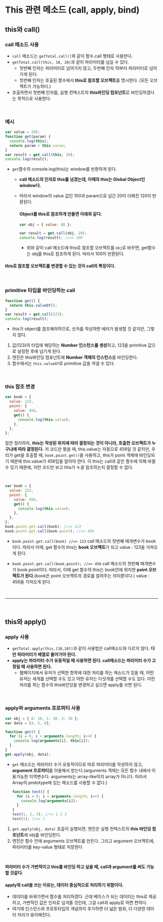 # This 관련 메소드 (call, apply, bind)

## this와 call()

### call 메소드 사용

- `call` 메소드는 `getTotal.call()`와 같이 함수.call 형태로 사용한다.
- `getTotal.call(this, 10, 20)`과 같이 파라미터를 넘길 수 있다.
  - 첫번째 인자는 파라미터로 넘어가지 않고, 두번째 인자 10부터 파라미터로 넘어가게 된다.
  - 첫번째 인자는 호출된 함수에서 **this로 참조할 오브젝트**를 명시한다. (모든 오브젝트가 가능하다.)
- 호출하면서 첫번째 인자를, 실행 컨텍스트의 **this바인딩 컴포넌트**로 바인딩하겠다는 목적으로 사용한다.

<br>

### 예시

```javascript
var value = 100;
function get(param) {
  console.log(this);
  return param + this.value;
}
var result = get.call(this, 20);
console.log(result);
```

- `get`함수의 console.log(this)는 window를 반환하게 된다.

  - **call 메소드의 인자로 this를 넘겼는데, 이때의 this는 Global Object인 window다.**
  - 따라서 window의 value 값인 100과 param으로 넘긴 20이 더해진 120이 반환된다.

    #### Object를 this로 참조하게 만들면 아래와 같다.

    ```javascript
    var obj = { value: 80 };

    var result = get.call(obj, 20);
    console.log(result); //=> 100
    ```

    - 위와 같이 call 메소드에 this로 참조할 오브젝트를 `obj`로 바꾸면, get함수는 obj를 this로 참조하게 된다. 따라서 100이 반환된다.

#### this로 참조할 오브젝트를 변경할 수 있는 것이 call의 특징이다.

<br>

### primitive 타입을 바인딩하는 call

```javascript
function get() {
  return this.valueOf();
}
var result = get.call(123);
console.log(result);
```

- this가 object를 참조해야하므로, 숫자를 작성하면 에러가 발생할 것 같지만, 그렇지 않다.

1. 값(123)의 타입에 해당하는 **Number 인스턴스를 생성**하고, 123을 primitive 값으로 설정한 후에 넘기게 된다.
2. 엔진은 this바인딩 컴포넌트에 **Number 객체의 인스턴스**를 바인딩한다.
3. 함수에서는 `this.valueOf`로 primitive 값을 꺼낼 수 있다.

<br>

### this 참조 변경

```javascript
var book = {
  value: 123,
  point: {
    value: 456,
    get() {
      console.log(this.value);
    },
  },
};
```

잠깐 정리하자, **this는 작성된 위치에 따라 결정되는 것이 아니라, 호출한 오브젝트가 누구냐에 따라 결정된다.** 저 코드만 봤을 때, this.value는 자동으로 456일 것 같지만, 우리가 get을 호출할 때, `book.point.get()`을 사용하고, this가 point 객체에 바인딩되기 때문에 this.value가 456임을 알아야 한다. 이 this는 call과 같은 함수에 의해 바뀔 수 있기 때문에, 저런 코드만 보고 this가 누굴 참조하는지 결정할 수 없다.

<br>

```javascript
var book = {
  value: 123,
  point: {
    value: 456,
    get() {
      console.log(this.value);
    },
  },
};
book.point.get.call(book); //=> 123
book.point.get.call(book.point); //=> 456
```

- `book.point.get.call(book) //=> 123`
  call 메소드의 첫번째 매개변수가 book이다. 따라서 이때, get 함수의 this는 **book 오브젝트**가 되고 value : 123을 가져오게 된다.

- `book.point.get.call(book.point); //=> 456`
  call 메소드의 첫번째 매개변수가 book.point이다. 따라서, 이때 get 함수의 this는 book안에 위치한 **point 오브젝트가 된다.**(book은 point 오브젝트의 경로를 알려주는 의미뿐이다.) value : 456을 가져오게 된다.

<br>
<hr>
<br>

## this와 apply()

### apply 사용

- `getTotal.apply(this,[10,20])`과 같이 사용법은 call메소드와 다르지 않다. **다만 파라미터가 배열로 들어가야 된다.**
- **apply는 파라미터 수가 유동적일 때 사용하면 된다. call메소드는 파리미터 수가 고정일 때 사용하면 된다.**
  - 웹페이지에서 유저가 선택한 항목에 대한 처리를 하는 메소드가 있을 때, 어떤 유저는 세개를 선택할 수도 있고 어떤 유저는 다섯개를 선택할 수도 있다. 이런 처리를 하는 함수의 this바인딩을 변경하고 싶으면 apply를 쓰면 된다.

<br>

### apply와 arguments 프로퍼티 사용

```javascript
var obj = { 0: 10, 1: 20, 2: 30 };
var data = [4, 5, 6];

function get() {
  for (i = 0; i < arguments.length; i++) {
    console.log(arguments[i], this[i]);
  }
}
get.apply(obj, data);
```

- `get` 메소드는 파라미터 수가 유동적이므로 따로 파라미터를 작성하지 않고, **argument 프로퍼티**를 이용해서 받는다.(arguments 객체는 모든 함수 내에서 이용가능한 지역변수다. arguments는 array-like이지 array가 아니다. 따라서 Array의 prototype에 있는 메소드를 사용할 수 없다.)
  ```javascript
  function test() {
    for (i = 0; i < arguments.length; i++) {
      console.log(arguments[i]);
    }
  }
  test(1, 2, 3); //=> 1 2 3
  test(1); //=> 1
  ```

1. `get.apply(obj, data)` 호출이 실행되면, 엔진은 실행 컨텍스트의 **this 바인딩 컴포넌트**에 obj를 바인딩한다.
2. 엔진은 함수 안에 arguments 오브젝트를 만든다. 그리고 argument 오브젝트에, 파라미터를 key-value 형태로 저장한다

<br>

**파라미터 수가 가변적이고 this를 바인딩 하고 싶을 때, call과 argument를 써도 가능 할 것같다.**

#### apply와 call을 쓰는 이유는, 데이터 중심적으로 처리하기 위함이다.

- 데이터를 바꿔가면서 함수를 처리하겠다. 근데 베이스가 되는 데이터는 this로 제공하고, 가변적인 값은 인자로 넘겨줄 것인데, 그걸 call과 apply로 하면 편하다.
- 여기에 인스턴스와 프로토타입의 개념까지 추가하면 더 넓은 범위, 더 다양한 데이터 처리가 용이해진다.
